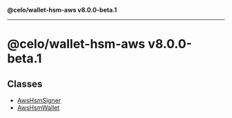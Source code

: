 **@celo/wallet-hsm-aws v8.0.0-beta.1**

***

# @celo/wallet-hsm-aws v8.0.0-beta.1

## Classes

- [AwsHsmSigner](classes/AwsHsmSigner.md)
- [AwsHsmWallet](classes/AwsHsmWallet.md)
